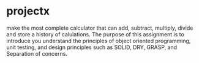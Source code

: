 # projectx
make the most complete calculator that can add, subtract, multiply, divide and store a history of calulations. The purpose of this assignment is to introduce you understand the principles of object oriented programming, unit testing, and design principles such as SOLID, DRY, GRASP, and Separation of concerns.
